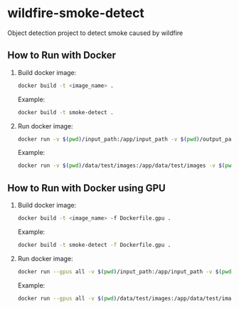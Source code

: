 # wildfire-smoke-detect

Object detection project to detect smoke caused by wildfire

## How to Run with Docker

1. Build docker image:

   ```bash
   docker build -t <image_name> .
   ```

   Example:

   ```bash
   docker build -t smoke-detect .
   ```

2. Run docker image:

   ```bash
   docker run -v $(pwd)/input_path:/app/input_path -v $(pwd)/output_path:/app/output_path <image_name> /app/script/inference.py /app/input_path --output /app/output_path --device cpu --weights /app/model_path

   ```

   Example:

   ```bash
   docker run -v $(pwd)/data/test/images:/app/data/test/images -v $(pwd)/output:/app/output smoke-detect python /app/script/inference.py /app/data/test/images --output /app/output --device cpu --weights /app/model/smoke-detect/weights/best.pt
   ```

## How to Run with Docker using GPU

1. Build docker image:

   ```bash
   docker build -t <image_name> -f Dockerfile.gpu .
   ```

   Example:

   ```bash
   docker build -t smoke-detect -f Dockerfile.gpu .
   ```

2. Run docker image:

   ```bash
   docker run --gpus all -v $(pwd)/input_path:/app/input_path -v $(pwd)/output_path:/app/output_path <image_name> /app/script/inference.py /app/input_path --output /app/output_path --device 0 --weights /app/model_path

   ```

   Example:

   ```bash
   docker run --gpus all -v $(pwd)/data/test/images:/app/data/test/images -v $(pwd)/output:/app/output smoke-detect python3 /app/script/inference.py /app/data/test/images --output /app/output --device 0 --weights /app/model/smoke-detect/weights/best.pt
   ```
